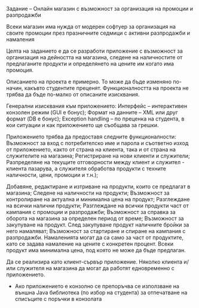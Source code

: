 Задание – Онлайн магазин с възможност за организация на промоции и разпродажби


Всеки магазин има нужда от модерен софтуер за организация на своите промоции през празничните седмици с активни разпродажби и намаления

Целта на заданието е да се разработи приложение с възможност за
организация на дейността на магазина, следене на наличностите от предлаганите продукти и определянето на цените им когато има промоция. 

Описанието на проекта е примерно. То може да бъде
изменяно по-начин, какъвто студентите преценят. 
Функционалността на проекта не
трябва да бъде по-малко от описаните изисквания.

Генерални изисквания към приложението:
Интерфейс – интерактивен конзолен режим (GUI е бонус);
Формат на данните – XML или друг формат (DB е бонус);
Exception handling – по преценка на студента, в кои ситуации и как приложението ще съобщава за грешки.

Приложението трябва да предоставя следните функционалности:
Възможност за вход с потребителско име и парола и съответно изход от приложението, както от страна на клиента, така и от страна на служителите на магазина;
Регистриране на нови клиенти и служители;
Разпределяне на текущите отговорности между клиент и служител - клиента пазарува, а служителя обработва продукти с техните наличности, цени, промоции и т.н.);

Добавяне, редактиране и изтриване на продукти, които се предлагат в магазина;
Следене на наличности на продукти; 
Възможност за контролиране на актуална и минимална цена на продукт;
Разглеждане на всички налични продукти;
Разглеждане на всички продукти част от кампания с промоции и разпродажби;
Възможност за справка за оборота на магазина за определен период от време;
Възможност за закупуване на продукт. След закупуване продукт наличните бройки за него намаляват;
Възможност за стартиране и спиране на кампания с разпродажби. Намаленията могат да са само за част от продуктите, като се задава намаление на цените с конкретен процент. Всеки продукт има минимална цена, под която не може да бъде предлаган.

Да се реализира като клиент-сървър приложение.  Няколко клиента и/или служителя на магазина да могат да работят едновременно с приложението. 

* Ако приложението е конзолно се препоръчва се използване на външна Java библиотека (по избор на студента) за отпечатване на списъците с поръчки в конзолата





